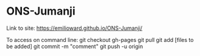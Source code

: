 # ONS-Jumanji

Link to site: https://emilioward.github.io/ONS-Jumanji/

To access on command line:
  git checkout gh-pages
  git pull
  git add [files to be added]
  git commit -m "comment"
  git push -u origin

